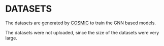 # DATASETS

The datasets are generated by [COSMIC](https://github.com/jhyun0919/cosmic) to train the GNN based models.

The datasets were not uploaded, since the size of the datasets were very large.